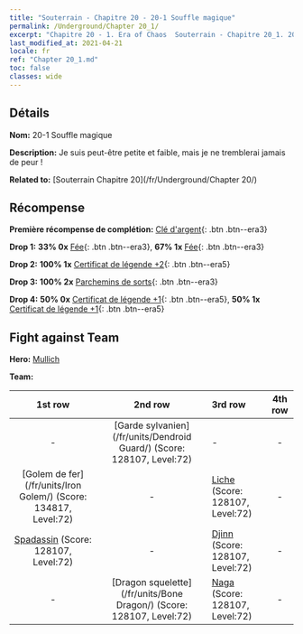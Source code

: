 ```yaml
---
title: "Souterrain - Chapitre 20 - 20-1 Souffle magique"
permalink: /Underground/Chapter 20_1/
excerpt: "Chapitre 20 - 1. Era of Chaos  Souterrain - Chapitre 20_1. 20-1 Souffle magique"
last_modified_at: 2021-04-21
locale: fr
ref: "Chapter 20_1.md"
toc: false
classes: wide
---
```


## Détails

 **Nom:** 20-1 Souffle magique

 **Description:** Je suis peut-être petite et faible, mais je ne tremblerai jamais de peur !

 **Related to:** [Souterrain Chapitre 20](/fr/Underground/Chapter 20/)

## Récompense

 **Première récompense de complétion:** [Clé d'argent](/fr/Items/con_693/){: .btn .btn--era3}

 **Drop 1:** **33% 0x** [Fée](/fr/Items/unt_262/){: .btn .btn--era3}, **67% 1x** [Fée](/fr/Items/unt_262/){: .btn .btn--era3}

 **Drop 2:** **100% 1x** [Certificat de légende +2](/fr/Items/mat_81/){: .btn .btn--era5}

 **Drop 3:** **100% 2x** [Parchemins de sorts](/fr/Items/con_694/){: .btn .btn--era3}

 **Drop 4:** **50% 0x** [Certificat de légende +1](/fr/Items/mat_74/){: .btn .btn--era5}, **50% 1x** [Certificat de légende +1](/fr/Items/mat_74/){: .btn .btn--era5}


## Fight against Team
 **Hero:** [Mullich](/fr/heroes/Mullich/)

 **Team:**


  | 1st row | 2nd row | 3rd row | 4th row |
  |:----:|:----:|:----|:----:|
  | - | [Garde sylvanien](/fr/units/Dendroid Guard/) (Score: 128107, Level:72)  | - | - |
  | [Golem de fer](/fr/units/Iron Golem/) (Score: 134817, Level:72)  | - | [Liche](/fr/units/Lich/) (Score: 128107, Level:72)  | - |
  | [Spadassin](/fr/units/Swordsman/) (Score: 128107, Level:72)  | - | [Djinn](/fr/units/Genie/) (Score: 128107, Level:72)  | - |
  | - | [Dragon squelette](/fr/units/Bone Dragon/) (Score: 128107, Level:72)  | [Naga](/fr/units/Naga/) (Score: 128107, Level:72)  | - |


